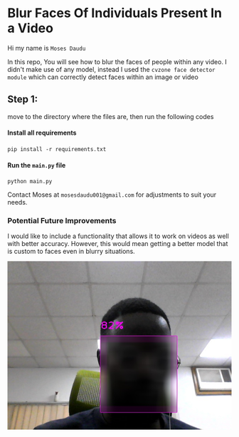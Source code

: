 # Blur Faces Of Individuals Present In a Video

Hi my name is `Moses Daudu` 

In this repo, You will see how to blur the faces of people within any video.
I didn't make use of any model, instead I used the `cvzone face detector module` which can correctly detect faces within an image or video

## Step 1:
move to the directory where the files are, then run the following codes
#### Install all requirements
`pip install -r requirements.txt`
#### Run the `main.py` file
`python main.py`

Contact Moses at `mosesdaudu001@gmail.com` for adjustments to suit your needs.

### Potential Future Improvements
I would like to include a functionality that allows it to work on videos as well with better accuracy. However, this would mean getting a better model that is custom to faces even in blurry situations. 

![Header](face@84.jpg)